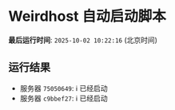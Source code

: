 # Weirdhost 自动启动脚本

**最后运行时间**: `2025-10-02 10:22:16` (北京时间)

## 运行结果

- 服务器 `75050649`: ℹ️ 已经启动
- 服务器 `c9bbef27`: ℹ️ 已经启动
